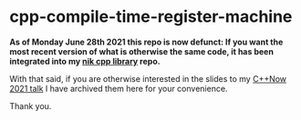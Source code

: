 # cpp-compile-time-register-machine

**As of Monday June 28th 2021 this repo is now defunct: If you want the most recent version
of what is otherwise the same code, it has been integrated into my
[nik cpp library](https://github.com/Daniel-Nikpayuk/nik-cpp-library) repo.**

With that said, if you are otherwise interested in the slides to my
[C++Now 2021 talk](https://www.youtube.com/watch?v=HLFz7rWRlyk) I have archived them here
for your convenience.

Thank you.
